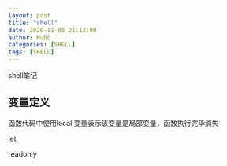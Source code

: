 ```yaml
---
layout: post
title: "shell" 
date: 2020-11-08 21:13:00
author: Hubo
categories: [SHELL]
tags: [SHELL]
---
```


shell笔记

## 变量定义

函数代码中使用local 变量表示该变量是局部变量，函数执行完毕消失

let

readonly